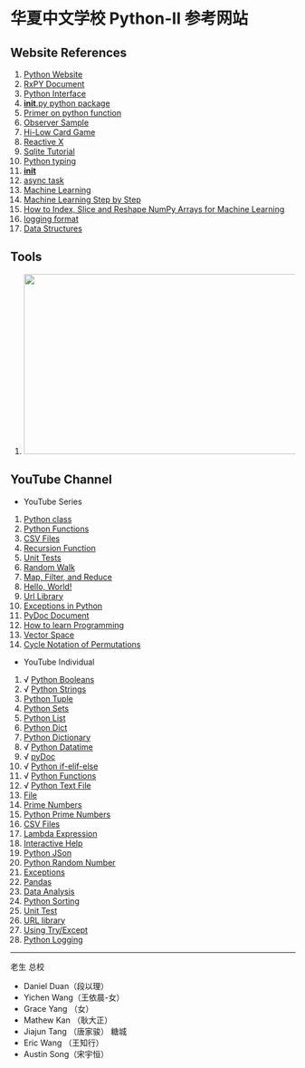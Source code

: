 # 华夏中文学校 Python-II 参考网站

## Website References
1. [Python Website](https://www.python.org/)
1. [RxPY Document](https://rxpy.readthedocs.io/en/latest/index.html)
1. [Python Interface](https://realpython.com/python-interface/)
1. [__init__.py python package](https://docs.python.org/3/tutorial/modules.html)
1. [Primer on python function](https://realpython.com/primer-on-python-decorators)
1. [Observer Sample](https://www.tutorialspoint.com/rxpy/)
1. [Hi-Low Card Game](https://stevepython.wordpress.com/2018/11/09/python-gui-card-game/)
1. [Reactive X](https://blog.oakbits.com/introduction-to-rxpy.html)
1. [Sqlite Tutorial](https://docs.python.org/3/library/sqlite3.html)
1. [Python typing](https://www.journaldev.com/34519/python-typing-module)
1. [__init__](https://mikegrouchy.com/blog/be-pythonic-__init__py)
1. [async task](https://docs.python.org/3/library/asyncio-task.html)
1. [Machine Learning](https://scikit-learn.org)
1. [Machine Learning Step by Step](https://machinelearningmastery.com/machine-learning-in-python-step-by-step/)
1. [How to Index, Slice and Reshape NumPy Arrays for Machine Learning](https://machinelearningmastery.com/index-slice-reshape-numpy-arrays-machine-learning-python/)
1. [logging format](https://www.python.org)
1. [Data Structures](https://www.javatpoint.com/data-structure-tutorial)

## Tools
1. <img src="https://raw.githubusercontent.com/microsoft/vscode-python/main/images/variableexplorer.png" width="638" height="318" />

## YouTube Channel
* YouTube Series
1. [Python class](https://www.youtube.com/watch?v=apACNr7DC_s&list=RDCMUCW6TXMZ5Pq6yL6_k5NZ2e0Q&index=1)
1. [Python Functions](https://www.youtube.com/watch?v=NE97ylAnrz4&list=RDCMUCW6TXMZ5Pq6yL6_k5NZ2e0Q&index=2)
1. [CSV Files](https://www.youtube.com/watch?v=Xi52tx6phRU&list=RDCMUCW6TXMZ5Pq6yL6_k5NZ2e0Q&index=3)
1. [Recursion Function](https://www.youtube.com/watch?v=Qk0zUZW-U_M&list=RDCMUCW6TXMZ5Pq6yL6_k5NZ2e0Q&index=4)
1. [Unit Tests](https://www.youtube.com/watch?v=1Lfv5tUGsn8&list=RDCMUCW6TXMZ5Pq6yL6_k5NZ2e0Q&index=5)
1. [Random Walk](https://www.youtube.com/watch?v=BfS2H1y6tzQ&list=RDCMUCW6TXMZ5Pq6yL6_k5NZ2e0Q&index=6)
1. [Map, Filter, and Reduce](https://www.youtube.com/watch?v=hUes6y2b--0&list=RDCMUCW6TXMZ5Pq6yL6_k5NZ2e0Q&index=7)
1. [Hello, World!](https://www.youtube.com/watch?v=KOdfpbnWLVo&list=RDCMUCW6TXMZ5Pq6yL6_k5NZ2e0Q&index=8)
1. [Url Library](https://www.youtube.com/watch?v=LosIGgon_KM&list=RDCMUCW6TXMZ5Pq6yL6_k5NZ2e0Q&index=9)
1. [Exceptions in Python](https://www.youtube.com/watch?v=nlCKrKGHSSk&list=RDCMUCW6TXMZ5Pq6yL6_k5NZ2e0Q&index=10)
1. [PyDoc Document](https://www.youtube.com/watch?v=URBSvqib0xw&list=RDCMUCW6TXMZ5Pq6yL6_k5NZ2e0Q&index=11)
1. [How to learn Programming](https://www.youtube.com/watch?v=U7Fk46FXSq0&list=RDCMUCW6TXMZ5Pq6yL6_k5NZ2e0Q&index=12)
1. [Vector Space](https://www.youtube.com/watch?v=ozwodzD5bJM&list=RDCMUCW6TXMZ5Pq6yL6_k5NZ2e0Q&index=13)
1. [Cycle Notation of Permutations](https://www.youtube.com/watch?v=MpKG6FmcIHk&list=RDCMUCW6TXMZ5Pq6yL6_k5NZ2e0Q&index=39)

* YouTube Individual
1. √ [Python Booleans](https://www.youtube.com/watch?v=9OK32jb_TdI)
1. √ [Python Strings](https://www.youtube.com/watch?v=iAzShkKzpJo)
1. [Python Tuple](https://www.youtube.com/watch?v=NI26dqhs2Rk&t=233s)
1. [Python Sets](https://www.youtube.com/watch?v=sBvaPopWOmQ)
1. [Python List](https://www.youtube.com/watch?v=AhSvKGTh28Q&t=266s)
1. [Python Dict](https://www.youtube.com/watch?v=XCcpzWs-CI4&t=13s)
1. [Python Dictionary](https://www.youtube.com/watch?v=XCcpzWs-CI4&t=26s)
1. √ [Python Datatime](https://www.youtube.com/watch?v=RjMbCUpvIgw)
1. √ [pyDoc](https://www.youtube.com/watch?v=URBSvqib0xw)
1. √ [Python if-elif-else](https://www.youtube.com/watch?v=f4KOjWS_KZs)
1. √ [Python Functions](https://www.youtube.com/watch?v=NE97ylAnrz4)
1. √ [Python Text File](https://www.youtube.com/watch?v=4mX0uPQFLDU)
1. [File](https://www.youtube.com/watch?v=4mX0uPQFLDU&t=41s)
1. [Prime Numbers](https://www.youtube.com/watch?v=2p3kwF04xcA)
1. [Python Prime Numbers](https://www.youtube.com/watch?v=2p3kwF04xcA&t=31s)
1. [CSV Files](https://www.youtube.com/watch?v=Xi52tx6phRU)
1. [Lambda Expression](https://www.youtube.com/watch?v=25ovCm9jKfA)
1. [Interactive Help](https://www.youtube.com/watch?v=BVXv0-1Rcc8)
1. [Python JSon](https://www.youtube.com/watch?v=pTT7HMqDnJw&t=33s)
1. [Python Random Number](https://www.youtube.com/watch?v=zWL3z7NMqAs)
1. [Exceptions](https://www.youtube.com/watch?v=nlCKrKGHSSk)
1. [Pandas](https://www.youtube.com/watch?v=vmEHCJofslg)
1. [Data Analysis](https://www.youtube.com/watch?v=a9UrKTVEeZA)
1. [Python Sorting](https://www.youtube.com/watch?v=QtwhlHP_tqc)
1. [Unit Test](https://www.youtube.com/watch?v=1Lfv5tUGsn8)
1. [URL library](https://www.youtube.com/watch?v=LosIGgon_KM)
1. [Using Try/Except](https://www.youtube.com/watch?v=NIWwJbo-9_8)
1. [Python Logging](https://www.youtube.com/watch?v=g8nQ90Hk328&t=232s)

---
老生
总校
* Daniel Duan（段以理）
* Yichen Wang（王依晨-女）
* Grace Yang （女）
* Mathew Kan （耿大正）
* Jiajun Tang （唐家骏）
糖城
* Eric Wang （王知行）
* Austin Song（宋宇恒）